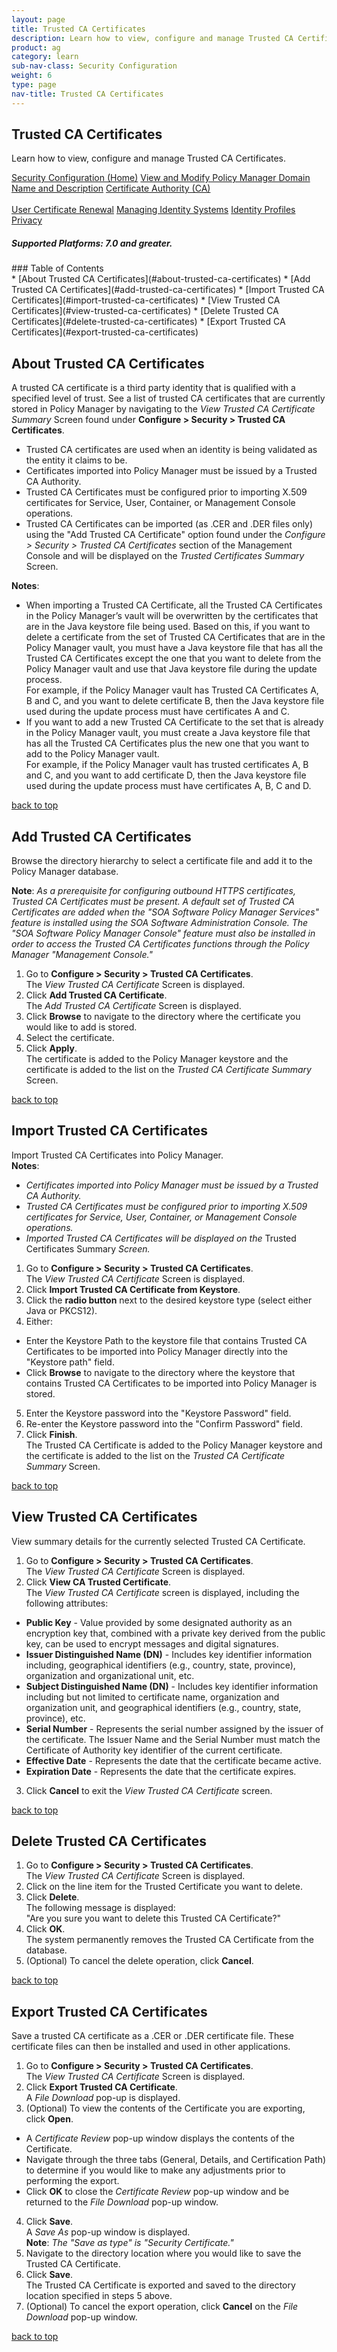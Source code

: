 ```yaml
---
layout: page
title: Trusted CA Certificates
description: Learn how to view, configure and manage Trusted CA Certificates.
product: ag
category: learn
sub-nav-class: Security Configuration
weight:	6
type: page
nav-title: Trusted CA Certificates
---
```


## Trusted CA Certificates
Learn how to view, configure and manage Trusted CA Certificates.

<a href="../security/security_configuration_toc.html" class="button secondary">Security Configuration (Home)</a> <a href="../security/view_and_modify_policy_manager_domain_name_and_description.html" class="button secondary">View and Modify Policy Manager Domain Name and Description</a> <a href="../security/certificate_authority.html" class="button secondary">Certificate Authority (CA)</a> <br><br> <a href="../security/user_certificate_renewal.html" class="button secondary">User Certificate Renewal</a>  <a href="../security/managing_identity_systems.html" class="button secondary">Managing Identity Systems</a> <a href="../security/identity_profiles.html" class="button secondary">Identity Profiles</a> <a href="../security/privacy.html" class="button secondary">Privacy</a>
<h5 class="stamp">Supported Platforms: 7.0 and greater.</h5>
### Table of Contents
<div id="toc-marker"></div>
* [About Trusted CA Certificates](#about-trusted-ca-certificates)
* [Add Trusted CA Certificates](#add-trusted-ca-certificates)
* [Import Trusted CA Certificates](#import-trusted-ca-certificates)
* [View Trusted CA Certificates](#view-trusted-ca-certificates)
* [Delete Trusted CA Certificates](#delete-trusted-ca-certificates)
* [Export Trusted CA Certificates](#export-trusted-ca-certificates)



## About Trusted CA Certificates
A trusted CA certificate is a third party identity that is qualified with a specified level of trust. See a list of trusted CA certificates that are currently stored in Policy Manager by navigating to the *View Trusted CA Certificate Summary* Screen found under **Configure > Security > Trusted CA Certificates**.

* Trusted CA certificates are used when an identity is being validated as the entity it claims to be. 
* Certificates imported into Policy Manager must be issued by a Trusted CA Authority. 
* Trusted CA Certificates must be configured prior to importing X.509 certificates for Service, User, Container, or Management Console operations.
* Trusted CA Certificates can be imported (as .CER and .DER files only) using the "Add Trusted CA Certificate" option found under the *Configure > Security > Trusted CA Certificates* section of the Management Console and will be displayed on the *Trusted Certificates Summary* Screen.
**Notes**:  * When importing a Trusted CA Certificate, all the Trusted CA Certificates in the Policy Manager’s vault will be overwritten by the certificates that are in the Java keystore file being used. Based on this, if you want to delete a certificate from the set of Trusted CA Certificates that are in the Policy Manager vault, you must have a Java keystore file that has all the Trusted CA Certificates except the one that you want to delete from the Policy Manager vault and use that Java keystore file during the update process.  For example, if the Policy Manager vault has Trusted CA Certificates A, B and C, and you want to delete certificate B, then the Java keystore file used during the update process must have certificates A and C.* If you want to add a new Trusted CA Certificate to the set that is already in the Policy Manager vault, you must create a Java keystore file that has all the Trusted CA Certificates plus the new one that you want to add to the Policy Manager vault.  For example, if the Policy Manager vault has trusted certificates A, B and C, and you want to add certificate D, then the Java keystore file used during the update process must have certificates A, B, C and D.
<a href="#top">back to top</a> 


## Add Trusted CA Certificates
Browse the directory hierarchy to select a certificate file and add it to the Policy Manager database.

**Note**: *As a prerequisite for configuring outbound HTTPS certificates, Trusted CA Certificates must be present. A default set of Trusted CA Certificates are added when the "SOA Software Policy Manager Services" feature is installed using the SOA Software Administration Console. The "SOA Software Policy Manager Console" feature must also be installed in order to access the Trusted CA Certificates functions through the Policy Manager "Management Console."*

1. Go to **Configure > Security > Trusted CA Certificates**.  
The *View Trusted CA Certificate* Screen is displayed.
2. Click **Add Trusted CA Certificate**.  
The *Add Trusted CA Certificate* Screen is displayed.
3. Click **Browse** to navigate to the directory where the certificate you would like to add is stored.
4. Select the certificate.
5. Click **Apply**.  
The certificate is added to the Policy Manager keystore and the certificate is added to the list on the *Trusted CA Certificate Summary* Screen.

<a href="#top">back to top</a> 


## Import Trusted CA Certificates
Import Trusted CA Certificates into Policy Manager.  
**Notes**:
  
* *Certificates imported into Policy Manager must be issued by a Trusted CA Authority.*
* *Trusted CA Certificates must be configured prior to importing X.509 certificates for Service, User, Container, or Management Console operations.*
* *Imported Trusted CA Certificates will be displayed on the* Trusted Certificates Summary *Screen.*

1. Go to **Configure > Security > Trusted CA Certificates**.  
The *View Trusted CA Certificate* Screen is displayed.
2. Click **Import Trusted CA Certificate from Keystore**.
3. Click the **radio button** next to the desired keystore type (select either Java or PKCS12).
4. Either:  
  * Enter the Keystore Path to the keystore file that contains Trusted CA Certificates to be imported into Policy Manager directly into the "Keystore path" field.
  * Click **Browse** to navigate to the directory where the keystore that contains Trusted CA Certificates to be imported into Policy Manager is stored.
5. Enter the Keystore password into the "Keystore Password" field.
6. Re-enter the Keystore password into the "Confirm Password" field.
7. Click **Finish**.  
The Trusted CA Certificate is added to the Policy Manager keystore and the certificate is added to the list on the *Trusted CA Certificate Summary* Screen. 

<a href="#top">back to top</a> 


## View Trusted CA Certificates
View summary details for the currently selected Trusted CA Certificate.

1. Go to **Configure > Security > Trusted CA Certificates**.  
The *View Trusted CA Certificate* Screen is displayed.
2. Click **View CA Trusted Certificate**.  
The *View Trusted CA Certificate* screen is displayed, including the following attributes:  
  * **Public Key** - Value provided by some designated authority as an encryption key that, combined with a private key derived from the public key, can be used to encrypt messages and digital signatures.
  * **Issuer Distinguished Name (DN)** - Includes key identifier information including, geographical identifiers (e.g., country, state, province), organization and organizational unit, etc.
  * **Subject Distinguished Name (DN)** - Includes key identifier information including but not limited to certificate name, organization and organization unit, and geographical identifiers (e.g., country, state, province), etc.
  * **Serial Number** - Represents the serial number assigned by the issuer of the certificate. The Issuer Name and the Serial Number must match the Certificate of Authority key identifier of the current certificate.
  * **Effective Date** - Represents the date that the certificate became active.
  * **Expiration Date** - Represents the date that the certificate expires.
3. Click **Cancel** to exit the *View Trusted CA Certificate* screen.


<a href="#top">back to top</a> 


## Delete Trusted CA Certificates

1. Go to **Configure > Security > Trusted CA Certificates**.  
The *View Trusted CA Certificate* Screen is displayed.
2. Click on the line item for the Trusted Certificate you want to delete.
3. Click **Delete**.  
The following message is displayed:  
"Are you sure you want to delete this Trusted CA Certificate?"
4. Click **OK**.  
The system permanently removes the Trusted CA Certificate from the database.
5. (Optional) To cancel the delete operation, click **Cancel**.


<a href="#top">back to top</a> 


## Export Trusted CA Certificates
Save a trusted CA certificate as a .CER or .DER certificate file. These certificate files can then be installed and used in other applications.

1. Go to **Configure > Security > Trusted CA Certificates**.  
The *View Trusted CA Certificate* Screen is displayed.
2. Click **Export Trusted CA Certificate**.  
A *File Download* pop-up is displayed.
3. (Optional) To view the contents of the Certificate you are exporting, click **Open**.  
  * A *Certificate Review* pop-up window displays the contents of the Certificate.
  * Navigate through the three tabs (General, Details, and Certification Path) to determine if you would like to make any adjustments prior to performing the export.
  * Click **OK** to close the *Certificate Review* pop-up window and be returned to the *File Download* pop-up window.
4. Click **Save**.  
A *Save As* pop-up window is displayed.  
**Note**: *The "Save as type" is "Security Certificate."* 
5. Navigate to the directory location where you would like to save the Trusted CA Certificate.
6. Click **Save**.  
The Trusted CA Certificate is exported and saved to the directory location specified in steps 5 above.
7. (Optional) To cancel the export operation, click **Cancel** on the *File Download* pop-up window.

<a href="#top">back to top</a> 